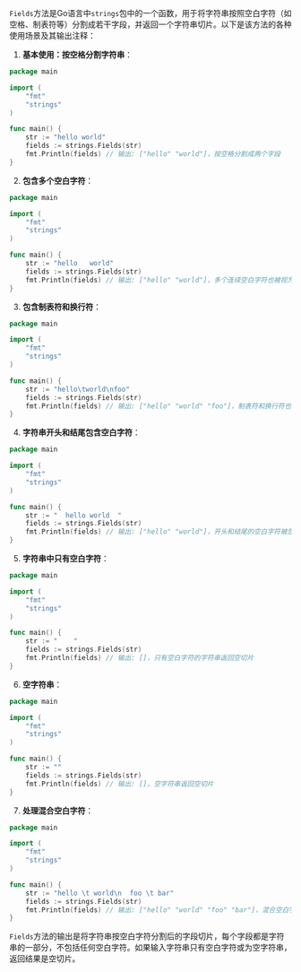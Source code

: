 `Fields`方法是Go语言中`strings`包中的一个函数，用于将字符串按照空白字符（如空格、制表符等）分割成若干字段，并返回一个字符串切片。以下是该方法的各种使用场景及其输出注释：

1. **基本使用：按空格分割字符串**：

```go
package main

import (
    "fmt"
    "strings"
)

func main() {
    str := "hello world"
    fields := strings.Fields(str)
    fmt.Println(fields) // 输出: ["hello" "world"]，按空格分割成两个字段
}
```

2. **包含多个空白字符**：

```go
package main

import (
    "fmt"
    "strings"
)

func main() {
    str := "hello   world"
    fields := strings.Fields(str)
    fmt.Println(fields) // 输出: ["hello" "world"]，多个连续空白字符也被视为分隔符
}
```

3. **包含制表符和换行符**：

```go
package main

import (
    "fmt"
    "strings"
)

func main() {
    str := "hello\tworld\nfoo"
    fields := strings.Fields(str)
    fmt.Println(fields) // 输出: ["hello" "world" "foo"]，制表符和换行符也被视为分隔符
}
```

4. **字符串开头和结尾包含空白字符**：

```go
package main

import (
    "fmt"
    "strings"
)

func main() {
    str := "  hello world  "
    fields := strings.Fields(str)
    fmt.Println(fields) // 输出: ["hello" "world"]，开头和结尾的空白字符被忽略
}
```

5. **字符串中只有空白字符**：

```go
package main

import (
    "fmt"
    "strings"
)

func main() {
    str := "    "
    fields := strings.Fields(str)
    fmt.Println(fields) // 输出: []，只有空白字符的字符串返回空切片
}
```

6. **空字符串**：

```go
package main

import (
    "fmt"
    "strings"
)

func main() {
    str := ""
    fields := strings.Fields(str)
    fmt.Println(fields) // 输出: []，空字符串返回空切片
}
```

7. **处理混合空白字符**：

```go
package main

import (
    "fmt"
    "strings"
)

func main() {
    str := "hello \t world\n  foo \t bar"
    fields := strings.Fields(str)
    fmt.Println(fields) // 输出: ["hello" "world" "foo" "bar"]，混合空白字符都作为分隔符
}
```

`Fields`方法的输出是将字符串按空白字符分割后的字段切片，每个字段都是字符串的一部分，不包括任何空白字符。如果输入字符串只有空白字符或为空字符串，返回结果是空切片。